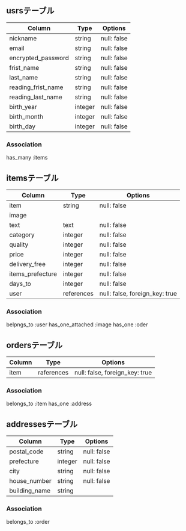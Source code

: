 ## usrsテーブル

| Column                 | Type    | Options     |
| ---------------------- | ------- | ----------- |
| nickname               | string  | null: false |
| email                  | string  | null: false |
| encrypted_password     | string  | null: false |
| frist_name             | string  | null: false |
| last_name              | string  | null: false |
| reading_frist_name     | string  | null: false |
| reading_last_name      | string  | null: false |
| birth_year             | integer | null: false |
| birth_month            | integer | null: false |
| birth_day              | integer | null: false |

### Association
has_many :items


## itemsテーブル
| Column                 | Type       | Options                        |
| ---------------------- | ---------- | ------------------------------ |
| item                   | string     | null: false                    |
| image                  |            |                                |
| text                   | text       | null: false                    |
| category               | integer    | null: false                    |
| quality                | integer    | null: false                    |
| price                  | integer    | null: false                    |
| delivery_free          | integer    | null: false                    |
| items_prefecture       | integer    | null: false                    |
| days_to                 | integer    | null: false                    |
| user                   | references | null: false, foreign_key: true |

### Association
belpngs_to :user
has_one_attached :image
has_one :oder

## ordersテーブル
| Column                 | Type       | Options                        |
| ---------------------- | ---------- | ------------------------------ |
| item                   | raferences | null: false, foreign_key: true |

### Association
belongs_to :item
has_one :address


## addressesテーブル
| Column                 | Type       | Options                        |
| ---------------------- | ---------- | ------------------------------ |
| postal_code            | string     | null: false                    |
| prefecture             | integer    | null: false                    |
| city                   | string     | null: false                    |
| house_number           | string     | null: false                    |
| building_name          | string     |                                |

### Association
belongs_to :order